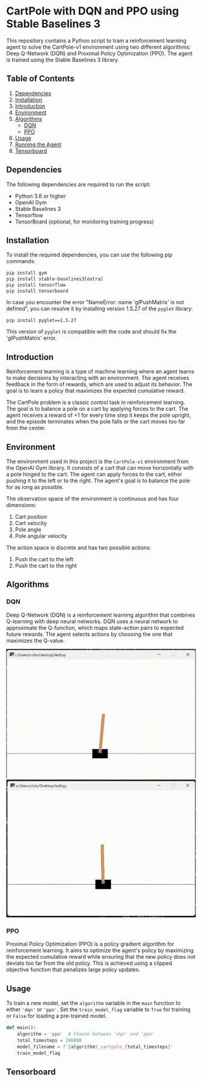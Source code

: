 # CartPole with DQN and PPO using Stable Baselines 3

This repository contains a Python script to train a reinforcement learning agent to solve the CartPole-v1 environment using two different algorithms: Deep Q-Network (DQN) and Proximal Policy Optimization (PPO). The agent is trained using the Stable Baselines 3 library.

## Table of Contents

1. [Dependencies](#dependencies)
2. [Installation](#installation)
3. [Introduction](#introduction)
4. [Environment](#environment)
5. [Algorithms](#algorithms)
    * [DQN](#dqn)
    * [PPO](#ppo)
6. [Usage](#usage)
7. [Running the Agent](#running-the-agent)
8. [Tensorboard](#Tensorboard)

## Dependencies

The following dependencies are required to run the script:

- Python 3.6 or higher
- OpenAI Gym
- Stable Baselines 3
- Tensorflow
- TensorBoard (optional, for monitoring training progress)

## Installation

To install the required dependencies, you can use the following pip commands:

```
pip install gym
pip install stable-baselines3[extra]
pip install tensorflow
pip install tensorboard
```
In case you encounter the error "NameError: name 'glPushMatrix' is not defined", you can resolve it by installing version 1.5.27 of the `pyglet` library:

```
pip install pyglet==1.5.27
```

This version of `pyglet` is compatible with the code and should fix the 'glPushMatrix' error.

## Introduction

Reinforcement learning is a type of machine learning where an agent learns to make decisions by interacting with an environment. The agent receives feedback in the form of rewards, which are used to adjust its behavior. The goal is to learn a policy that maximizes the expected cumulative reward.

The CartPole problem is a classic control task in reinforcement learning. The goal is to balance a pole on a cart by applying forces to the cart. The agent receives a reward of +1 for every time step it keeps the pole upright, and the episode terminates when the pole falls or the cart moves too far from the center.

## Environment

The environment used in this project is the `CartPole-v1` environment from the OpenAI Gym library. It consists of a cart that can move horizontally with a pole hinged to the cart. The agent can apply forces to the cart, either pushing it to the left or to the right. The agent's goal is to balance the pole for as long as possible.

The observation space of the environment is continuous and has four dimensions:

1. Cart position
2. Cart velocity
3. Pole angle
4. Pole angular velocity

The action space is discrete and has two possible actions:

1. Push the cart to the left
2. Push the cart to the right

## Algorithms

### DQN

Deep Q-Network (DQN) is a reinforcement learning algorithm that combines Q-learning with deep neural networks. DQN uses a neural network to approximate the Q-function, which maps state-action pairs to expected future rewards. The agent selects actions by choosing the one that maximizes the Q-value.

![No training](https://github.com/ibrahimkiziloklu/OMTP_851/blob/main/omtp_lecture9/notrain.gif)
![Trained for 1 million timesteps](https://github.com/ibrahimkiziloklu/OMTP_851/blob/main/omtp_lecture9/1million.gif)

### PPO

Proximal Policy Optimization (PPO) is a policy gradient algorithm for reinforcement learning. It aims to optimize the agent's policy by maximizing the expected cumulative reward while ensuring that the new policy does not deviate too far from the old policy. This is achieved using a clipped objective function that penalizes large policy updates.

## Usage

To train a new model, set the `algorithm` variable in the `main` function to either `'dqn'` or `'ppo'`. Set the `train_model_flag` variable to `True` for training or `False` for loading a pre-trained model.

```python
def main():
    algorithm = 'ppo'  # Choose between 'dqn' and 'ppo'
    total_timesteps = 100000
    model_filename = f'{algorithm}_cartpole_{total_timesteps}'
    train_model_flag
```    
    
## Tensorboard
